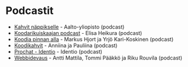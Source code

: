 # Podcastit

* [Kahvit näppikselle](https://www.aalto.fi/fi/podcastit/kahvit-nappikselle) - Aalto-yliopisto (podcast)
* [Koodarikuiskaajan podcast](https://koodarikuiskaaja.simplecast.com) - Elisa Heikura (podcast)
* [Koodia pinnan alla](https://koodiapinnanalla.fi) - Markus Hjort ja Yrjö Kari-Koskinen (podcast)
* [Koodikahvit](https://audioboom.com/channels/5016335) - Anniina ja Pauliina (podcast)
* [Prochat - Identio](https://podtail.com/fi/podcast/prochat) - Identio (podcast)
* [Webbidevaus](https://webbidevaus.fi) - Antti Mattila, Tommi Pääkkö ja Riku Rouvila (podcast)
